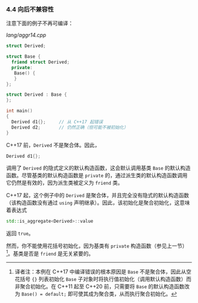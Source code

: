 ### 4.4    向后不兼容性

注意下面的例子不再可编译：

*lang/aggr14.cpp*
```c++
struct Derived;

struct Base {
  friend struct Derived;
  private:
   Base() {
   }
};

struct Derived : Base {
};

int main()
{
  Derived d1{};     // 从 C++17 起错误
  Derived d2;       // 仍然正确（但可能不被初始化）
}
```

C++17 前，`Derived` 不是聚合体。因此，

```c++
Derived d1{};
```

调用了 `Derived` 的隐式定义的默认构造函数，这会默认调用基类 `Base` 的默认构造函数。尽管基类的默认构造函数是 `private` 的，通过派生类的默认构造函数调用它仍然是有效的，因为派生类被定义为 `friend` 类。

C++17 起，这个例子中的 `Derived` 是聚合体，并且完全没有隐式的默认构造函数（该构造函数没有通过 `using` 声明继承）。因此，该初始化是聚合初始化，这意味着表达式

```c++
std::is_aggregate<Derived>::value
```

返回 `true`。

然而，你不能使用花括号初始化，因为基类有 `private` 构造函数（参见上一节）[^1]。基类是否是 `friend` 是无关紧要的。

[^1]: 译者注：本例在 C++17 中编译错误的根本原因是 `Base` 不是聚合体，因此从空花括号 `{}` 列表初始化 `Base` 子对象时将执行值初始化（调用默认构造函数）而非聚合初始化。在 C++11 起至 C++20 前，只需要将 `Base` 的默认构造函数改为 `Base() = default;` 即可使其成为聚合类，从而执行聚合初始化。